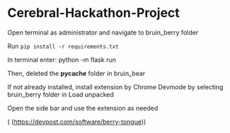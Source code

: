 # Cerebral-Hackathon-Project

Open terminal as administrator and navigate to bruin_berry folder

Run ```pip install -r requirements.txt```

In terminal enter: python -m flask run

Then, deleted the __pycache__ folder in bruin_bear

If not already installed, install extension by Chrome Devmode by selecting bruin_berry folder in Load unpacked

Open the side bar and use the extension as needed

( (https://devpost.com/software/berry-tongue))
